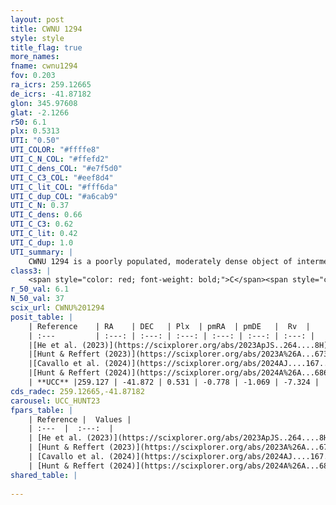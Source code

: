 ```yaml
---
layout: post
title: CWNU 1294
style: style
title_flag: true
more_names: 
fname: cwnu1294
fov: 0.203
ra_icrs: 259.12665
de_icrs: -41.87182
glon: 345.97608
glat: -2.1266
r50: 6.1
plx: 0.5313
UTI: "0.50"
UTI_COLOR: "#ffffe8"
UTI_C_N_COL: "#ffefd2"
UTI_C_dens_COL: "#e7f5d0"
UTI_C_C3_COL: "#eef8d4"
UTI_C_lit_COL: "#fff6da"
UTI_C_dup_COL: "#a6cab9"
UTI_C_N: 0.37
UTI_C_dens: 0.66
UTI_C_C3: 0.62
UTI_C_lit: 0.42
UTI_C_dup: 1.0
UTI_summary: |
    CWNU 1294 is a poorly populated, moderately dense object of intermediate C3 quality. It was recently reported in the literature.
class3: |
    <span style="color: red; font-weight: bold;">C</span><span style="color: green; font-weight: bold;">A</span>
r_50_val: 6.1
N_50_val: 37
scix_url: CWNU%201294
posit_table: |
    | Reference    | RA    | DEC   | Plx  | pmRA  | pmDE   |  Rv  |
    | :---         | :---: | :---: | :---: | :---: | :---: | :---: |
    |[He et al. (2023)](https://scixplorer.org/abs/2023ApJS..264....8H) | 259.103 | -41.809 | 0.533 | -0.781 | -1.067 | -24.8 |
    |[Hunt & Reffert (2023)](https://scixplorer.org/abs/2023A%26A...673A.114H) | 259.175 | -41.875 | 0.532 | -0.788 | -1.089 | 6.176 |
    |[Cavallo et al. (2024)](https://scixplorer.org/abs/2024AJ....167...12C) | 259.131 | -41.847 | 0.529 | -- | -- | -- |
    |[Hunt & Reffert (2024)](https://scixplorer.org/abs/2024A%26A...686A..42H) | 259.175 | -41.875 | 0.532 | -0.788 | -1.089 | 6.176 |
    | **UCC** |259.127 | -41.872 | 0.531 | -0.778 | -1.069 | -7.324 | 
cds_radec: 259.12665,-41.87182
carousel: UCC_HUNT23
fpars_table: |
    | Reference |  Values |
    | :---  |  :---:  |
    | [He et al. (2023)](https://scixplorer.org/abs/2023ApJS..264....8H) | `A0=3.1, m-M=11.15, logAge=8.7` |
    | [Hunt & Reffert (2023)](https://scixplorer.org/abs/2023A%26A...673A.114H) | `AV50=3.114, diffAV50=2.415, MOD50=11.25, logAge50=7.98` |
    | [Cavallo et al. (2024)](https://scixplorer.org/abs/2024AJ....167...12C) | `AV50=3.21, dMod50=11.4, logAge50=7.74, [Fe/H]50=0.23` |
    | [Hunt & Reffert (2024)](https://scixplorer.org/abs/2024A%26A...686A..42H) | `MassJ=377.968` |
shared_table: |
    
---
```

